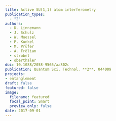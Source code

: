 ```yaml
---
title: Active SU(1,1) atom interferometry
publication_types:
  - "2"
authors:
  - D. Linnemann
  - J. Schulz
  - W. Muessel
  - P. Kunkel
  - M. Prüfer
  - A. Frölian
  - strobel
  - oberthaler
doi: 10.1088/2058-9565/aa802c
publication: Quantum Sci. Technol. **2**, 044009
projects:
- entanglement
draft: false
featured: false
image:
  filename: featured
  focal_point: Smart
  preview_only: false
date: 2017-09-01
---
```

